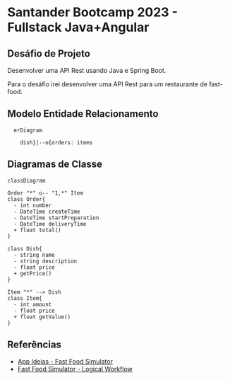 # Santander Bootcamp 2023 - Fullstack Java+Angular

## Desáfio de Projeto

Desenvolver uma API Rest usando Java e Spring Boot.

Para o desáfio irei desenvolver uma API Rest para um restaurante de fast-food.

## Modelo Entidade Relacionamento

```mermaid
  erDiagram

    dish}|--o{orders: items
```

## Diagramas de Classe

```mermaid
classDiagram

Order "*" o-- "1,*" Item
class Order{
  - int number
  - DateTime createTime
  - DateTime startPreparation
  - DateTime deliveryTime
  + float total()
}

class Dish{
  - string name
  - string description
  - float price
  + getPrice()
}

Item "*" --> Dish
class Item{
  - int amount
  - float price
  + float getValue()
}

```

## Referências

- [App Ideias - Fast Food Simulator](https://github.com/florinpop17/app-ideas/blob/master/Projects/3-Advanced/FastFood-App.md)
- [Fast Food Simulator - Logical Workflow](https://drive.google.com/file/d/1Thfm5cFDm1OjTg_0LsIt2j1uPL5fv-Dh/view)
